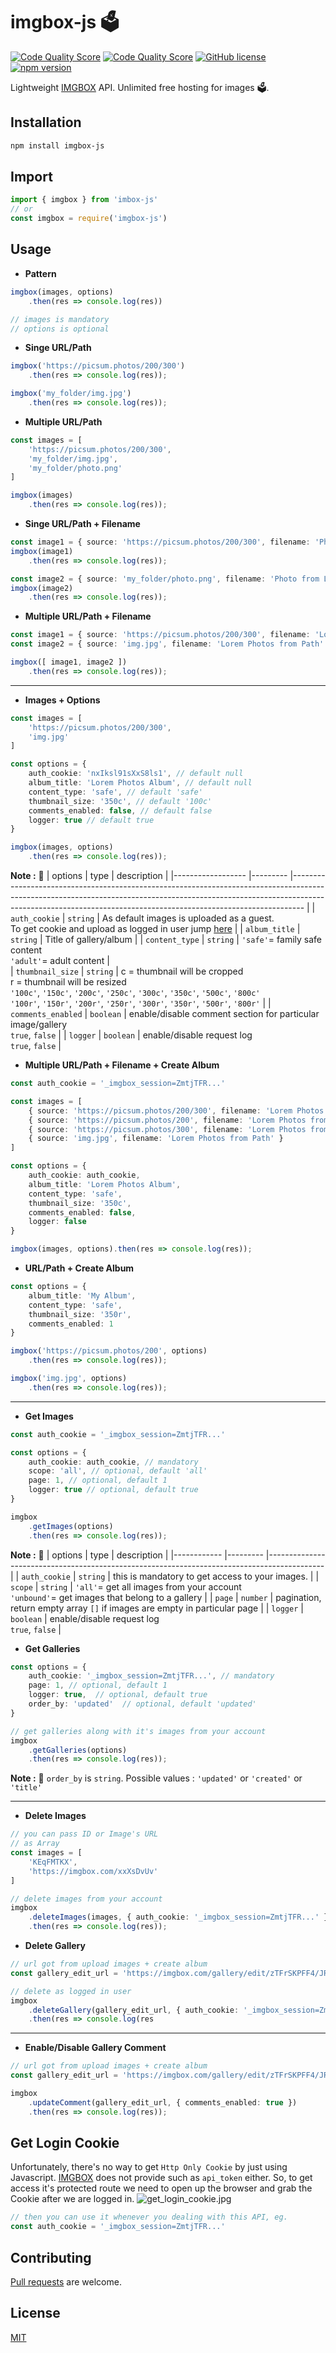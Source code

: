# imgbox-js 🗳️
[![Code Quality Score](https://www.code-inspector.com/project/29187/status/svg)](https://frontend.code-inspector.com/public/project/29187/imgbox-js/dashboard)
[![Code Quality Score](https://www.code-inspector.com/project/29187/score/svg)](https://frontend.code-inspector.com/public/project/29187/imgbox-js/dashboard)
[![GitHub license](https://img.shields.io/github/license/empun/imgbox-js)](https://github.com/empun/imgbox-js/blob/main/LICENSE)
[![npm version](https://badge.fury.io/js/imgbox-js.svg)](https://badge.fury.io/js/imgbox-js)

Lightweight [IMGBOX](https://imgbox.com) API. Unlimited free hosting for images 🗳️.

## Installation

```bash
npm install imgbox-js
```

## Import

```ts
import { imgbox } from 'imbox-js'
// or
const imgbox = require('imgbox-js')
```

## Usage

- **Pattern**
```ts
imgbox(images, options)
    .then(res => console.log(res))

// images is mandatory
// options is optional
```

- **Singe URL/Path**
```ts
imgbox('https://picsum.photos/200/300')
    .then(res => console.log(res));

imgbox('my_folder/img.jpg')
    .then(res => console.log(res));
```

- **Multiple URL/Path**
```ts
const images = [
    'https://picsum.photos/200/300',
    'my_folder/img.jpg',
    'my_folder/photo.png'
]

imgbox(images)
    .then(res => console.log(res));
```

- **Singe URL/Path + Filename**
```ts
const image1 = { source: 'https://picsum.photos/200/300', filename: 'Photo from URL' }
imgbox(image1)
    .then(res => console.log(res));

const image2 = { source: 'my_folder/photo.png', filename: 'Photo from Local Path' }
imgbox(image2)
    .then(res => console.log(res));
```

- **Multiple URL/Path + Filename**
```ts
const image1 = { source: 'https://picsum.photos/200/300', filename: 'Lorem Photos from URL' }
const image2 = { source: 'img.jpg', filename: 'Lorem Photos from Path' }

imgbox([ image1, image2 ])
    .then(res => console.log(res));
```

---

- **Images + Options**
```ts
const images = [
    'https://picsum.photos/200/300',
    'img.jpg'
]

const options = {
    auth_cookie: 'nxIksl91sXxS8ls1', // default null 
    album_title: 'Lorem Photos Album', // default null 
    content_type: 'safe', // default 'safe' 
    thumbnail_size: '350c', // default '100c'
    comments_enabled: false, // default false 
    logger: true // default true 
}

imgbox(images, options)
    .then(res => console.log(res));
```

**Note :** 🚀
| options            | type      | description                                                                                                                                                                                                                                      |
|------------------  |---------  |---------------------------------------------------------------------------------------------------------------------------------------------------------------------------------------------------------------------------------------------     |
| `auth_cookie`      | `string`  | As default images is uploaded as a guest. <br />To get cookie and upload as logged in user jump [here](#get-login-cookie)                                                                                                |
| `album_title`      | `string`  | Title of gallery/album                                                                                                                                                                                                                           |
| `content_type`     | `string`  | `'safe'`= family safe content <br /> `'adult'`= adult content                                                                                                                                                                                    |   
| `thumbnail_size`   | `string`  | c = thumbnail will be cropped <br /> r = thumbnail will be resized <br />  `'100c'`, `'150c'`, `'200c'`, `'250c'`, `'300c'`, `'350c'`, `'500c'`, `'800c'` <br /> `'100r'`, `'150r'`, `'200r'`, `'250r'`, `'300r'`, `'350r'`, `'500r'`, `'800r'`  |
| `comments_enabled` | `boolean` | enable/disable comment section for particular image/gallery <br /> `true`, `false`                                                                                                                                                               |
| `logger`           | `boolean` | enable/disable request log <br /> `true`, `false`                                                                                                                                                                                                |


- **Multiple URL/Path + Filename + Create Album**
```ts
const auth_cookie = '_imgbox_session=ZmtjTFR...'

const images = [
    { source: 'https://picsum.photos/200/300', filename: 'Lorem Photos from URL' },
    { source: 'https://picsum.photos/200', filename: 'Lorem Photos from URL' },
    { source: 'https://picsum.photos/300', filename: 'Lorem Photos from URL' },
    { source: 'img.jpg', filename: 'Lorem Photos from Path' }
]

const options = {
    auth_cookie: auth_cookie,
    album_title: 'Lorem Photos Album',
    content_type: 'safe',
    thumbnail_size: '350c',
    comments_enabled: false,
    logger: false
}

imgbox(images, options).then(res => console.log(res));
```

- **URL/Path + Create Album**
```ts
const options = {
    album_title: 'My Album',
    content_type: 'safe',
    thumbnail_size: '350r',
    comments_enabled: 1
}

imgbox('https://picsum.photos/200', options)
    .then(res => console.log(res));

imgbox('img.jpg', options)
    .then(res => console.log(res));
```

---

- **Get Images**
```ts
const auth_cookie = '_imgbox_session=ZmtjTFR...'

const options = {
    auth_cookie: auth_cookie, // mandatory
    scope: 'all', // optional, default 'all'
    page: 1, // optional, default 1
    logger: true // optional, default true
}

imgbox
    .getImages(options)
    .then(res => console.log(res));
```

**Note :** 🚀
| options         | type      | description                                                                                       |
|------------     |---------  |--------------------------------------------------------------------------------------------       |
| `auth_cookie`   | `string`  | this is mandatory to get access to your images.                                                   |
| `scope`         | `string`  | `'all'`= get all images from your account <br /> `'unbound'`= get images that belong to a gallery |
| `page`          | `number`  | pagination, return empty array `[]` if images are empty in particular page                        |
| `logger`        | `boolean` | enable/disable request log <br /> `true`, `false`                                                 |   

- **Get Galleries**
```ts
const options = {
    auth_cookie: '_imgbox_session=ZmtjTFR...', // mandatory
    page: 1, // optional, default 1
    logger: true,  // optional, default true
    order_by: 'updated'  // optional, default 'updated'
}

// get galleries along with it's images from your account
imgbox
    .getGalleries(options)
    .then(res => console.log(res));
```

**Note :** 🚀
`order_by` is `string`. 
Possible values : `'updated'` or  `'created'` or  `'title'`

---

- **Delete Images**
```ts
// you can pass ID or Image's URL
// as Array 
const images = [
    'KEqFMTKX',
    'https://imgbox.com/xxXsDvUv'
]

// delete images from your account
imgbox
    .deleteImages(images, { auth_cookie: '_imgbox_session=ZmtjTFR...' })
    .then(res => console.log(res));
```

- **Delete Gallery**
```ts
// url got from upload images + create album
const gallery_edit_url = 'https://imgbox.com/gallery/edit/zTFrSKPFF4/JR0hdNWKEAeChDFi'

// delete as logged in user
imgbox
    .deleteGallery(gallery_edit_url, { auth_cookie: '_imgbox_session=ZmtjTFR...' })
    .then(res => console.log(res
```

---

- **Enable/Disable Gallery Comment**
```ts
// url got from upload images + create album
const gallery_edit_url = 'https://imgbox.com/gallery/edit/zTFrSKPFF4/JR0hdNWKEAeChDFi'

imgbox
    .updateComment(gallery_edit_url, { comments_enabled: true })
    .then(res => console.log(res));
```

## Get Login Cookie
Unfortunately, there's no way to get `Http Only Cookie` by just using Javascript. [IMGBOX](https://imgbox.com) does not provide such as `api_token` either. So, to get access it's protected route we need to open up the browser and grab the Cookie after we are logged in.
![get_login_cookie.jpg](https://images2.imgbox.com/3a/b5/v4gAgmAp_o.png)

```ts
// then you can use it whenever you dealing with this API, eg.
const auth_cookie = '_imgbox_session=ZmtjTFR...'
```

## Contributing
[Pull requests](https://github.com/empun/imgbox-js/pulls) are welcome.

## License
[MIT](https://github.com/empun/imgbox-js/blob/main/LICENSE)
